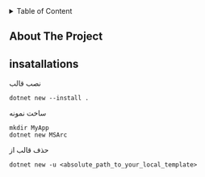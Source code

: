 ﻿
<details>
  <summary>Table of Content</summary>
  <ol>
    <li><a href="#about-the-project">About The Project</a></li>
    <li><a href="#insatallations">install template</a></li>
  </ol>
</details>

## About The Project




## insatallations
نصب قالب 
```
dotnet new --install .
```


ساخت نمونه 
```
mkdir MyApp
dotnet new MSArc
```


حذف قالب از 
```
dotnet new -u <absolute_path_to_your_local_template>
```

